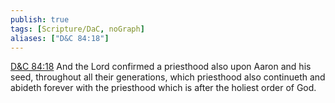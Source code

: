 ```yaml
---
publish: true
tags: [Scripture/DaC, noGraph]
aliases: ["D&C 84:18"]
---
```

[D&C 84:18](https://churchofjesuschrist.org/study/scriptures/dc-testament/dc/84?lang=eng&id=p18#p18) And the Lord confirmed a priesthood also upon Aaron and his seed, throughout all their generations, which priesthood also continueth and abideth forever with the priesthood which is after the holiest order of God.
